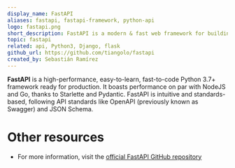 ```yaml
---
display_name: FastAPI
aliases: fastapi, fastapi-framework, python-api
logo: fastapi.png
short_description: FastAPI is a modern & fast web framework for building APIs with Python 3.7+ based on standard Python type hints.
topic: fastapi
related: api, Python3, Django, flask
github_url: https://github.com/tiangolo/fastapi
created_by: Sebastián Ramírez
---
```


**FastAPI** is a high-performance, easy-to-learn, fast-to-code Python 3.7+ framework ready for production. It boasts performance on par with NodeJS and Go, thanks to Starlette and Pydantic. FastAPI is intuitive and standards-based, following API standards like OpenAPI (previously known as Swagger) and JSON Schema.

# Other resources
- For more information, visit the [official FastAPI GitHub repository](https://github.com/tiangolo/fastapi)
